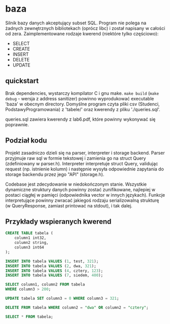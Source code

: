 # baza
Silnik bazy danych akceptujący subset SQL. Program nie polega na żadnych zewnętrznych bibliotekach (oprócz libc) i został napisany w całości od zera.
Zaimplementowane rodzaje kwerend (niektóre tylko częściowo):

 - SELECT
 - CREATE
 - INSERT
 - DELETE
 - UPDATE 

## quickstart
Brak dependencies, wystarczy kompilator C i gnu make. `make build` (`make debug` - wersja z address sanitizer)
powinno wyprodukować executable 'baza' w obecnym directory. 
Domyślne program czyta pliki csv (Studenci, PodstawyProgramowania) 
z 'tabele/' oraz kwerendy z pliku './queries.sql'.

queries.sql zawiera kwerendy z lab6.pdf, które powinny wykonywać się poprawnie.

## Podział kodu
Projekt zasadniczo dzieli się na parser, interpreter i storage backend. 
Parser przyjmuje raw sql w formie tekstowej i zamienia go na struct Query (zdefiniowany w parser.h).
Interpreter interpretuje struct Query, validując request (np. istnienie kolumn) i następnie wysyła odpowiednie
zapytania do storage backendu przez jego "API" (storage.h).

Codebase jest zdecydowanie w niedokończonym stanie. Wszystkie dynamiczne struktury danych powinny zostać zunifikowane,
najlepiej w postaci ciągłej w pamięci (odpowiednika vector w innych językach). Funkcje interpretujące powinny zwracać
jakiegoś rodzaju serializowalną strukturę (w QueryResponse, zamiast printować na stdout), i tak dalej.

## Przykłady wspieranych kwerend
```sql
CREATE TABLE tabela (
    column1 int32,
    column2 string,
    column3 int64
);

INSERT INTO tabela VALUES (1, test, 321);
INSERT INTO tabela VALUES (2, dwa, 321);
INSERT INTO tabela VALUES (4, cztery, 123);
INSERT INTO tabela VALUES (7, siedem, 400);

SELECT column1, column2 FROM tabela
WHERE column3 > 200;

UPDATE tabela SET column3 = 0 WHERE column3 = 321;

DELETE FROM tabela WHERE column2 = "dwa" OR column2 = "cztery";

SELECT * FROM tabela;
```
